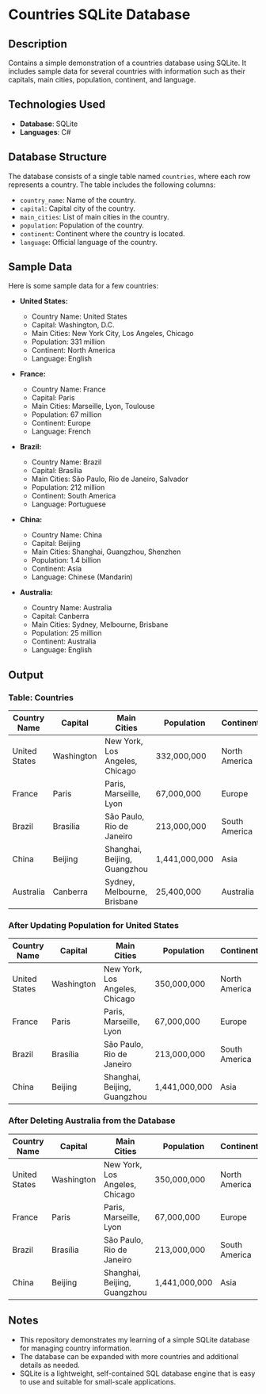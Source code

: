 # Countries SQLite Database

## Description
Contains a simple demonstration of a countries database using SQLite. It includes sample data for several countries with information such as their capitals, main cities, population, continent, and language.

## Technologies Used
- **Database**: SQLite
- **Languages**: C#

## Database Structure
The database consists of a single table named `countries`, where each row represents a country. The table includes the following columns:
- `country_name`: Name of the country.
- `capital`: Capital city of the country.
- `main_cities`: List of main cities in the country.
- `population`: Population of the country.
- `continent`: Continent where the country is located.
- `language`: Official language of the country.

## Sample Data
Here is some sample data for a few countries:
- **United States:**
  - Country Name: United States
  - Capital: Washington, D.C.
  - Main Cities: New York City, Los Angeles, Chicago
  - Population: 331 million
  - Continent: North America
  - Language: English

- **France:**
  - Country Name: France
  - Capital: Paris
  - Main Cities: Marseille, Lyon, Toulouse
  - Population: 67 million
  - Continent: Europe
  - Language: French

- **Brazil:**
  - Country Name: Brazil
  - Capital: Brasília
  - Main Cities: São Paulo, Rio de Janeiro, Salvador
  - Population: 212 million
  - Continent: South America
  - Language: Portuguese

- **China:**
  - Country Name: China
  - Capital: Beijing
  - Main Cities: Shanghai, Guangzhou, Shenzhen
  - Population: 1.4 billion
  - Continent: Asia
  - Language: Chinese (Mandarin)

- **Australia:**
  - Country Name: Australia
  - Capital: Canberra
  - Main Cities: Sydney, Melbourne, Brisbane
  - Population: 25 million
  - Continent: Australia
  - Language: English

## Output

### Table: Countries
| Country Name  | Capital    | Main Cities                   | Population   | Continent      | Language   |
|---------------|------------|-------------------------------|--------------|----------------|------------|
| United States | Washington | New York, Los Angeles, Chicago | 332,000,000  | North America  | English    |
| France        | Paris      | Paris, Marseille, Lyon         | 67,000,000   | Europe         | French     |
| Brazil        | Brasília   | São Paulo, Rio de Janeiro      | 213,000,000  | South America  | Portuguese |
| China         | Beijing    | Shanghai, Beijing, Guangzhou   | 1,441,000,000| Asia           | Chinese    |
| Australia     | Canberra   | Sydney, Melbourne, Brisbane    | 25,400,000   | Australia      | English    |

### After Updating Population for United States
| Country Name  | Capital    | Main Cities                   | Population   | Continent      | Language   |
|---------------|------------|-------------------------------|--------------|----------------|------------|
| United States | Washington | New York, Los Angeles, Chicago | 350,000,000  | North America  | English    |
| France        | Paris      | Paris, Marseille, Lyon         | 67,000,000   | Europe         | French     |
| Brazil        | Brasília   | São Paulo, Rio de Janeiro      | 213,000,000  | South America  | Portuguese |
| China         | Beijing    | Shanghai, Beijing, Guangzhou   | 1,441,000,000| Asia           | Chinese    |

### After Deleting Australia from the Database
| Country Name  | Capital    | Main Cities                   | Population   | Continent      | Language   |
|---------------|------------|-------------------------------|--------------|----------------|------------|
| United States | Washington | New York, Los Angeles, Chicago | 350,000,000  | North America  | English    |
| France        | Paris      | Paris, Marseille, Lyon         | 67,000,000   | Europe         | French     |
| Brazil        | Brasília   | São Paulo, Rio de Janeiro      | 213,000,000  | South America  | Portuguese |
| China         | Beijing    | Shanghai, Beijing, Guangzhou   | 1,441,000,000| Asia           | Chinese    |

## Notes
- This repository demonstrates my learning of a simple SQLite database for managing country information.
- The database can be expanded with more countries and additional details as needed.
- SQLite is a lightweight, self-contained SQL database engine that is easy to use and suitable for small-scale applications.

